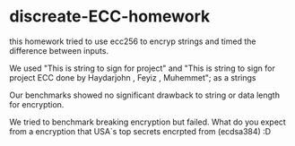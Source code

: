 # discreate-ECC-homework

this homework tried to use ecc256 to encryp strings and timed the difference between inputs.

We used "This is string to sign for project" and "This is string to sign for project ECC done by Haydarjohn , Feyiz , Muhemmet"; as a strings

Our benchmarks showed  no significant drawback to string or data length for encryption.

We tried to benchmark breaking encryption but failed. What do you expect from a encryption that USA`s top secrets encrpted from (ecdsa384) :D



